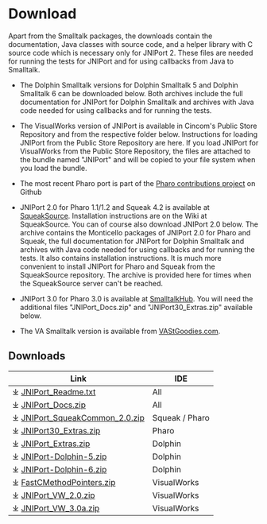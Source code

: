 # Download

Apart from the Smalltalk packages, the downloads contain the documentation, Java classes with source code, and a helper library with C source code which is necessary only for JNIPort 2. These files are needed for running the tests for JNIPort and for using callbacks from Java to Smalltalk.

- The Dolphin Smalltalk versions for Dolphin Smalltalk 5 and Dolphin Smalltalk 6 can be downloaded below. Both archives include the full documentation for JNIPort for Dolphin Smalltalk and archives with Java code needed for using callbacks and for running the tests.

- The VisualWorks version of JNIPort is available in Cincom's Public Store Repository and from the respective folder below. Instructions for loading JNIPort from the Public Store Repository are here. If you load JNIPort for VisualWorks from the Public Store Repository, the files are attached to the bundle named "JNIPort" and will be copied to your file system when you load the bundle.

- The most recent Pharo port is part of the [Pharo contributions project](https://github.com/pharo-contributions/JNIPort) on Github
- JNIPort 2.0 for Pharo 1.1/1.2 and Squeak 4.2 is available at [SqueakSource](http://www.squeaksource.com/JNIPort.html). Installation instructions are on the Wiki at SqueakSource. You can of course also download JNIPort 2.0 below. The archive contains the Monticello packages of JNIPort 2.0 for Pharo and Squeak, the full documentation for JNIPort for Dolphin Smalltalk and archives with Java code needed for using callbacks and for running the tests. It also contains installation instructions. It is much more convenient to install JNIPort for Pharo and Squeak from the SqueakSource repository. The archive is provided here for times when the SqueakSource server can't be reached.

- JNIPort 3.0 for Pharo 3.0 is available at [SmalltalkHub](http://www.smalltalkhub.com/JNIPort/JNIPort/index.html). You will need the additional files "JNIPort_Docs.zip" and "JNIPort30_Extras.zip" available below.

- The VA Smalltalk version is available from [VAStGoodies.com](https://vastgoodies.com/projects/JNIPort).

## Downloads

| Link | IDE |
| ---- | ------------ |
| ⤓ [JNIPort_Readme.txt](<attachments/Download/JNIPort_Readme.txt>) | All |
|⤓ [JNIPort_Docs.zip](<attachments/Download/JNIPort_Docs.zip>) | All |
| ⤓ [JNIPort_SqueakCommon_2.0.zip](<attachments/Download/JNIPort_SqueakCommon_2.0.zip>) | Squeak / Pharo |
| ⤓ [JNIPort30_Extras.zip](<attachments/Download/JNIPort30_Extras.zip>) | Pharo |
| ⤓ [JNIPort_Extras.zip](<attachments/Download/JNIPort_Extras.zip>) | Dolphin |
| ⤓ [JNIPort-Dolphin-5.zip](<attachments/Download/JNIPort-Dolphin-5.zip>) | Dolphin |
| ⤓ [JNIPort-Dolphin-6.zip](<attachments/Download/JNIPort-Dolphin-6.zip>) | Dolphin |
| ⤓ [FastCMethodPointers.zip](<attachments/Download/FastCMethodPointers.zip>) | VisualWorks |
| ⤓ [JNIPort_VW_2.0.zip](<attachments/Download/JNIPort_VW_2.0.zip>) | VisualWorks |
| ⤓ [JNIPort_VW_3.0a.zip](<attachments/Download/JNIPort_VW_3.0a.zip>) | VisualWorks |

